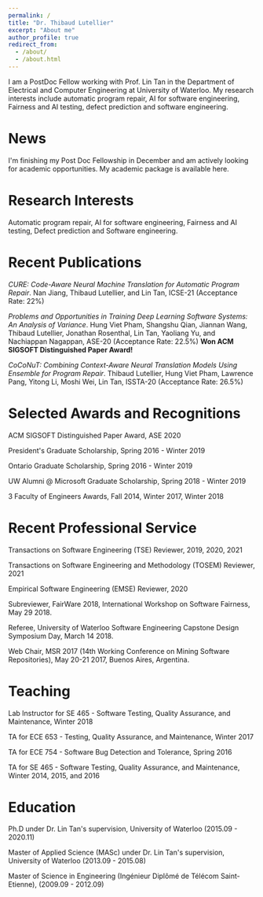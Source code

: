 ```yaml
---
permalink: /
title: "Dr. Thibaud Lutellier"
excerpt: "About me"
author_profile: true
redirect_from: 
  - /about/
  - /about.html
---
```


I am a PostDoc Fellow working with Prof. Lin Tan in the Department of Electrical and Computer Engineering at University of Waterloo. My research interests include automatic program repair, AI for software engineering, Fairness and AI testing, defect prediction and software engineering.

News
======
I'm finishing my Post Doc Fellowship in December and am actively looking for academic opportunities. My academic package is available here.


Research Interests
======
Automatic program repair, AI for software engineering, Fairness and AI testing, Defect prediction and Software engineering.

Recent Publications
======
*CURE: Code-Aware Neural Machine Translation for Automatic Program Repair*. Nan Jiang, Thibaud Lutellier, and Lin Tan, ICSE-21 (Acceptance Rate: 22%)

*Problems and Opportunities in Training Deep Learning Software Systems: An Analysis of Variance*. Hung Viet Pham, Shangshu Qian, Jiannan Wang, Thibaud Lutellier, Jonathan Rosenthal, Lin Tan, Yaoliang Yu, and Nachiappan Nagappan, ASE-20 (Acceptance Rate: 22.5%) **Won ACM SIGSOFT Distinguished Paper Award!**

*CoCoNuT: Combining Context-Aware Neural Translation Models Using Ensemble for Program Repair*. Thibaud Lutellier, Hung Viet Pham, Lawrence Pang, Yitong Li, Moshi Wei, Lin Tan, ISSTA-20 (Acceptance Rate: 26.5%)


Selected Awards and Recognitions
======
ACM SIGSOFT Distinguished Paper Award, ASE 2020

President's Graduate Scholarship, Spring 2016 - Winter 2019

Ontario Graduate Scholarship, Spring 2016 - Winter 2019

UW Alumni @ Microsoft Graduate Scholarship, Spring 2018 - Winter 2019

3 Faculty of Engineers Awards, Fall 2014, Winter 2017, Winter 2018

Recent Professional Service
======

Transactions on Software Engineering (TSE) Reviewer, 2019, 2020, 2021

Transactions on Software Engineering and Methodology (TOSEM) Reviewer, 2021

Empirical Software Engineering (EMSE) Reviewer, 2020

Subreviewer, FairWare 2018, International Workshop on Software Fairness, May 29 2018.

Referee, University of Waterloo Software Engineering Capstone Design Symposium Day, March 14 2018.

Web Chair, MSR 2017 (14th Working Conference on Mining Software Repositories), May 20-21 2017, Buenos Aires, Argentina.

Teaching
======

Lab Instructor for SE 465 - Software Testing, Quality Assurance, and Maintenance, Winter 2018

TA for ECE 653 - Testing, Quality Assurance, and Maintenance, Winter 2017

TA for ECE 754 - Software Bug Detection and Tolerance, Spring 2016

TA for SE 465 - Software Testing, Quality Assurance, and Maintenance, Winter 2014, 2015, and 2016


Education
======

Ph.D under Dr. Lin Tan's supervision, University of Waterloo (2015.09 - 2020.11)

Master of Applied Science (MASc) under Dr. Lin Tan's supervision, University of Waterloo (2013.09 - 2015.08)

Master of Science in Engineering (Ingénieur Diplômé de Télécom Saint-Etienne), (2009.09 - 2012.09)
